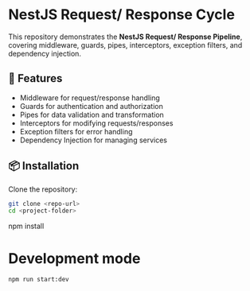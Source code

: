 # NestJS Request/ Response Cycle

This repository demonstrates the **NestJS Request/ Response Pipeline**, covering middleware, guards, pipes, interceptors, exception filters, and dependency injection.

## 🚀 Features

- Middleware for request/response handling
- Guards for authentication and authorization
- Pipes for data validation and transformation
- Interceptors for modifying requests/responses
- Exception filters for error handling
- Dependency Injection for managing services

## 📦 Installation

Clone the repository:

```bash
git clone <repo-url>
cd <project-folder>
```

npm install

# Development mode

```bash
npm run start:dev
```
